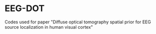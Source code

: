 # EEG-DOT
Codes used for paper "Diffuse optical tomography spatial prior for EEG source localization in human visual cortex"
